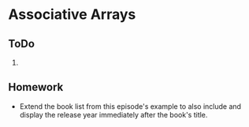 # Associative Arrays

## ToDo
  1. 


## Homework
  - Extend the book list from this episode's example to also include and display the release year immediately after the book's title.